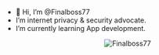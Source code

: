 - 👋 Hi, I’m @Finalboss77
- I’m internet privacy & security advocate.
- I’m currently learning App development.

<p align="center"> <img src="https://komarev.com/ghpvc/?username=Finalboss77&label=Profile%20views&color=ce9927&style=flat" alt="Finalboss77" /> </p>

<!---
Finalboss77/Finalboss77 is a ✨ special ✨ repository because its `README.md` (this file) appears on your GitHub profile.
You can click the Preview link to take a look at your changes.
--->
